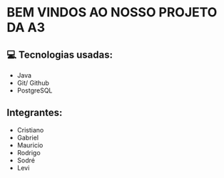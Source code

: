 # BEM VINDOS AO NOSSO PROJETO DA A3

## 💻 Tecnologias usadas:

- Java
- Git/ Github
- PostgreSQL

## Integrantes:
- Cristiano
- Gabriel
- Mauricio
- Rodrigo
- Sodré
- Levi



